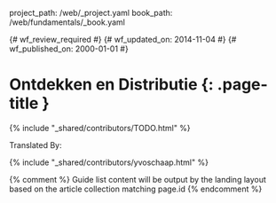 project_path: /web/_project.yaml
book_path: /web/fundamentals/_book.yaml

{# wf_review_required #}
{# wf_updated_on: 2014-11-04 #}
{# wf_published_on: 2000-01-01 #}

# Ontdekken en Distributie {: .page-title }

{% include "_shared/contributors/TODO.html" %}


Translated By: 

{% include "_shared/contributors/yvoschaap.html" %}



{% comment %}
Guide list content will be output by the landing layout based on the article collection matching page.id
{% endcomment %}
